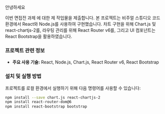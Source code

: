 안녕하세요

이번 면접전 과제 에 대한 제 작업물을 제출합니다. 본 프로젝트는 비주얼 스튜디오 코드 환경에서 React와 Node.js를 사용하여 구현했습니다. 차트 구현을 위해 Chart.js 및 react-chartjs-2를, 라우팅 관리를 위해 React Router v6를, 그리고 UI 컴포넌트는 React Bootstrap을 활용하였습니다.

### 프로젝트 관련 정보
- **주요 사용 기술:** React, Node.js, Chart.js, React Router v6, React Bootstrap

### 설치 및 실행 방법

프로젝트를 로컬 환경에서 실행하기 위해 다음 명령어를 사용할 수 있습니다:

```bash
npm install --save chart.js react-chartjs-2
npm install react-router-dom@6
npm install react-bootstrap bootstrap
